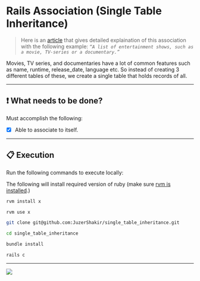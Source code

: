 # Rails Association (Single Table Inheritance)

> Here is an [article](https://juzer-shakir.medium.com/single-table-inheritance-sti-769070972ea2) that gives detailed explaination of this association with the following example: *`“A list of entertainment shows, such as a movie, TV-series or a documentary.”`*

Movies, TV series, and documentaries have a lot of common features such as name, runtime, release_date, language etc. So instead of creating 3 different tables of these, we create a single table that holds records of all.

----

## ❗ What needs to be done?
Must accomplish the following:
- [x] Able to associate to itself.

----


## 📋 Execution

Run the following commands to execute locally:

The following will install required version of ruby (make sure [rvm is installed](https://rvm.io/rvm/install).)
```bash
rvm install x
```
```bash
rvm use x
```
```bash
git clone git@github.com:JuzerShakir/single_table_inheritance.git
```
```bash
cd single_table_inheritance
```
```bash
bundle install
```
```bash
rails c
```

-----

![](https://visitor-badge-reloaded.herokuapp.com/badge?page_id=juzershakir.single_table_inheritance&color=000000&lcolor=000000&style=for-the-badge&logo=Github)
